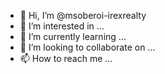 - 👋 Hi, I’m @msoberoi-irexrealty
- 👀 I’m interested in ...
- 🌱 I’m currently learning ...
- 💞️ I’m looking to collaborate on ...
- 📫 How to reach me ...

<!---
msoberoi-irexrealty/msoberoi-irexrealty is a ✨ special ✨ repository because its `README.md` (this file) appears on your GitHub profile.
You can click the Preview link to take a look at your changes.
--->
